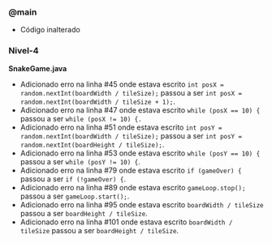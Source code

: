 ### @main 
- Código inalterado

### Nivel-4
__SnakeGame.java__
- Adicionado erro na linha #45 onde estava escrito `int posX = random.nextInt(boardWidth / tileSize);` passou a ser `int posX = random.nextInt(boardWidth / tileSize + 1);`.
- Adicionado erro na linha #47 onde estava escrito `while (posX == 10) {` passou a ser `while (posX != 10) {.`
- Adicionado erro na linha #51 onde estava escrito `int posY = random.nextInt(boardWidth / tileSize);` passou a ser `int posY = random.nextInt(boardHeight / tileSize);`.
- Adicionado erro na linha #53 onde estava escrito `while (posY == 10) {` passou a ser `while (posY != 10) {`.
- Adicionado erro na linha #79 onde estava escrito `if (gameOver) {` passou a ser `if (!gameOver) {`.
- Adicionado erro na linha #89 onde estava escrito `gameLoop.stop(); `passou a ser `gameLoop.start();`.
- Adicionado erro na linha #95 onde estava escrito `boardWidth / tileSize` passou a ser `boardHeight / tileSize`.
- Adicionado erro na linha #101 onde estava escrito `boardWidth / tileSize` passou a ser `boardHeight / tileSize`.